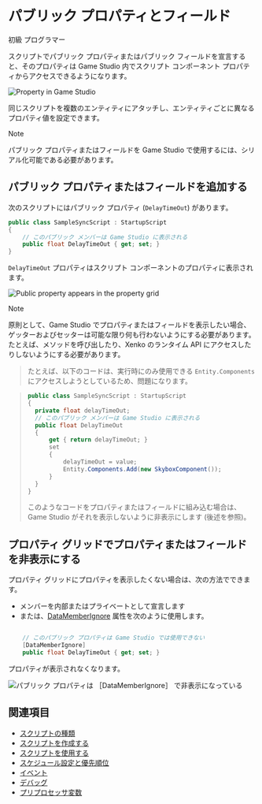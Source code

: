 # パブリック プロパティとフィールド

<span class="label label-doc-level">初級</span>
<span class="label label-doc-audience">プログラマー</span>

スクリプトでパブリック プロパティまたはパブリック フィールドを宣言すると、そのプロパティは Game Studio 内でスクリプト コンポーネント プロパティからアクセスできるようになります。

![Property in Game Studio](media/property-shown-in-game-studio.png)

同じスクリプトを複数のエンティティにアタッチし、エンティティごとに異なるプロパティ値を設定できます。

> [!NOTE]
> パブリック プロパティまたはフィールドを Game Studio で使用するには、シリアル化可能である必要があります。

## パブリック プロパティまたはフィールドを追加する

次のスクリプトにはパブリック プロパティ (`DelayTimeOut`) があります。

```cs
public class SampleSyncScript : StartupScript
{
	// このパブリック メンバーは Game Studio に表示される
	public float DelayTimeOut { get; set; }
}
```

`DelayTimeOut` プロパティはスクリプト コンポーネントのプロパティに表示されます。

![Public property appears in the property grid](media/scripts-in-xenko-change-value-public-property.png)

>[!NOTE]
>原則として、Game Studio でプロパティまたはフィールドを表示したい場合、ゲッターおよびセッターは可能な限り何も行わないようにする必要があります。たとえば、メソッドを呼び出したり、Xenko のランタイム API にアクセスしたりしないようにする必要があります。

>たとえば、以下のコードは、実行時にのみ使用できる `Entity.Components` にアクセスしようとしているため、問題になります。

>```cs
>public class SampleSyncScript : StartupScript
>{
>	private float delayTimeOut;
>	// このパブリック メンバーは Game Studio に表示される
>	public float DelayTimeOut
>	{
>		get { return delayTimeOut; }
>		set
>		{
>			delayTimeOut = value;
>			Entity.Components.Add(new SkyboxComponent());
>		}
>	}
>}
>```
>このようなコードをプロパティまたはフィールドに組み込む場合は、Game Studio がそれを表示しないように非表示にします (後述を参照)。

## プロパティ グリッドでプロパティまたはフィールドを非表示にする

プロパティ グリッドにプロパティを表示したくない場合は、次の方法でできます。

* メンバーを内部またはプライベートとして宣言します
* または、[DataMemberIgnore](xref:SiliconStudio.Core.DataMemberIgnoreAttribute) 属性を次のように使用します。

```cs

	// このパブリック プロパティは Game Studio では使用できない
	[DataMemberIgnore]
	public float DelayTimeOut { get; set; }

```

プロパティが表示されなくなります。

![パブリック プロパティは ```［DataMemberIgnore］``` で非表示になっている](media/scripts-in-xenko-public-property-with-datamemberignore.png)

## 関連項目

* [スクリプトの種類](types-of-script.md)
* [スクリプトを作成する](create-a-script.md)
* [スクリプトを使用する](use-a-script.md)
* [スケジュール設定と優先順位](scheduling-and-priorities.md)
* [イベント](events.md)
* [デバッグ](debugging.md)
* [プリプロセッサ変数](preprocessor-variables.md)
